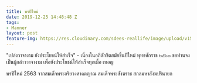 ```yaml
---
title: พรปีใหม่
date: 2019-12-25 14:48:48 Z
tags:
- Manner
layout: post
feature-img: https://res.cloudinary.com/sdees-reallife/image/upload/v1555658919/sample_feature_img.png
---
```


"เปล่งวาจางาม ยังประโยชน์ให้สำเร็จ" - เนื่องในอภิลักขิตสมัยขึ้นปีใหม่ พุทธศักราช ๒๕๖๓ ขอท่านจงเป็นผู้กล่าววาจางาม เพื่อยังประโยชน์ให้สำเร็จทุกเมื่อ เทอญ

<i class="fa fa-child" style="color:plum"></i>

พรปีใหม่ 2563 จากสมเด็จพระอริยวงศาคตญาณ สมเด็จพระสังฆราช สกลมหาสังฆปรินายก
